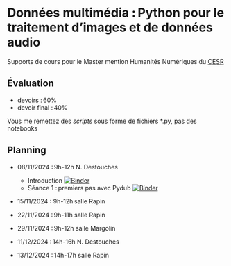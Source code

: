 # Données multimédia : Python pour le traitement d’images et de données audio

Supports de cours pour le Master mention Humanités Numériques du [CESR](https://cesr.univ-tours.fr/)

## Évaluation

 - devoirs : 60%
 - devoir final : 40%

Vous me remettez des *scripts* sous forme de fichiers *.py, pas des notebooks

## Planning

 - 08/11/2024 : 9h-12h N. Destouches
    - Introduction [![Binder](https://mybinder.org/badge_logo.svg)](https://mybinder.org/v2/gh/clement-plancq/cesr-multimedia/HEAD?labpath=notebooks%2Fintroduction.ipynb) 
    - Séance 1 : premiers pas avec Pydub [![Binder](https://mybinder.org/badge_logo.svg)](https://mybinder.org/v2/gh/clement-plancq/cesr-multimedia/HEAD?labpath=notebooks%2Fseance-1.ipynb)
    
 - 15/11/2024 : 9h-12h salle Rapin

 - 22/11/2024 : 9h-11h salle Rapin

 - 29/11/2024 : 9h-12h salle Margolin
    
 - 11/12/2024 : 14h-16h N. Destouches

 - 13/12/2024 : 14h-17h salle Rapin

